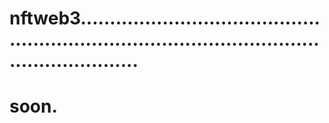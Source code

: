 # nftweb3....................................................................................................................
# soon.
